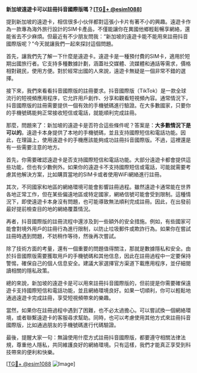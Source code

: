 **新加坡遠遊卡可以註冊抖音國際版嗎？[[TG💪+ @esim1088](https://t.me/s/esim1088)]**

提到新加坡的遠遊卡，相信很多小伙伴都對這張小卡片有著不小的興趣。遠遊卡作為一款專為海外旅行設計的SIM卡產品，不僅能讓你在異國他鄉輕鬆暢享網絡，還能省去不少麻煩。但最近有不少朋友問我：“新加坡的遠遊卡能不能用來註冊抖音國際版呢？”今天就讓我們一起來探討這個問題。

首先，讓我們先了解一下什麼是遠遊卡。遠遊卡是一種預付費的SIM卡，適用於短期出國旅行者。它支持多種數據計劃，涵蓋社交媒體、流媒體和通話等需求，價格相對親民，使用方便。對於經常出國的人來說，遠遊卡無疑是一個非常不錯的選擇。

接下來，我們來看看抖音國際版的註冊要求。抖音國際版（TikTok）是一款全球流行的短視頻應用程序，它允許用戶創作、分享和觀看短視頻內容。通常情況下，抖音國際版的註冊需要提供一個有效的手機號碼進行驗證。在大多數國家，只要你的手機號碼能夠正常接收短信或電話，就能順利完成註冊。

那麼，問題來了：新加坡的遠遊卡是否符合這些條件呢？答案是：**大多數情況下是可以的**。遠遊卡本身提供了本地的手機號碼，並且支持國際短信和電話功能。因此，在理論上，使用遠遊卡的手機應該能夠成功註冊抖音國際版。不過，這裡還是有一些需要注意的地方。

首先，你需要確認遠遊卡是否支持國際短信和電話功能。大部分遠遊卡都會提供這些功能，但也有少數例外。如果你的遠遊卡不支持國際短信或電話，可能就需要考慮其他解決方案，比如購買當地的SIM卡或者使用WiFi網絡進行註冊。

其次，不同國家和地區的網絡環境可能會影響註冊過程。雖然遠遊卡通常能在世界各地正常工作，但在某些偏遠地區或特定國家，網絡信號可能會受到限制。這種情況下，即使遠遊卡本身沒有問題，也可能導致無法順利完成註冊。因此，在出發前最好提前檢查目的地的網絡覆蓋情況。

再者，抖音國際版的註冊流程中還涉及到一些額外的安全措施。例如，有些國家可能會對境外用戶的註冊行為進行限制，以防止垃圾郵件或欺詐行為。如果你在嘗試註冊時遇到問題，不妨稍作等待，然後再次嘗試。

除了技術方面的考量，還有一個重要的問題值得關注，那就是數據隱私和安全。由於抖音國際版需要獲取用戶的手機號碼和其他信息，因此在註冊過程中一定要保持警惕，確保自己的個人信息安全。建議大家選擇官方渠道下載應用程序，並仔細閱讀相關的隱私政策。

總的來說，新加坡的遠遊卡是可以用來註冊抖音國際版的，但前提是你需要確保遠遊卡支持國際短信和電話功能，並且網絡環境良好。如果一切順利，你可以輕鬆地通過遠遊卡完成註冊，享受短視頻帶來的樂趣。

當然，如果你在註冊過程中遇到了困難，也不必太過擔心。可以嘗試換一個網絡環境，或者聯繫遠遊卡的客服尋求幫助。同時，也可以考慮使用其他方式來註冊抖音國際版，比如通過朋友的手機號碼進行代碼驗證。

最後，提醒大家一句：無論使用什麼方式註冊抖音國際版，都要遵守相關法律法規，尊重他人隱私，共同維護良好的網絡環境。只有這樣，我們才能真正享受到科技帶來的便利和快樂。

[[TG💪+ @esim1088](https://t.me/s/esim1088) ![Image](https://i.postimg.cc/4NQfJmqS/Snipaste-2025-05-13-00-14-12.png)]